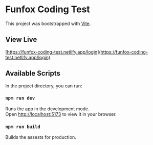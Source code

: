 # Funfox Coding Test

This project was bootstrapped with [Vite](https://vitejs.dev/).

## View Live

[https://funfox-coding-test.netlify.app/login](https://funfox-coding-test.netlify.app/login)

## Available Scripts

In the project directory, you can run:

### `npm run dev`

Runs the app in the development mode.\
Open [http://localhost:5173](http://localhost:5173) to view it in your browser.

### `npm run build`

Builds the assests for production.
